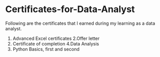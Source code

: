 # Certificates-for-Data-Analyst
Following are the certificates that I earned during my learning as a data analyst.
1. Advanced Excel certificates
2.Offer letter
3. Certificate of completion
4.Data Analysis
5. Python Basics, first and second






